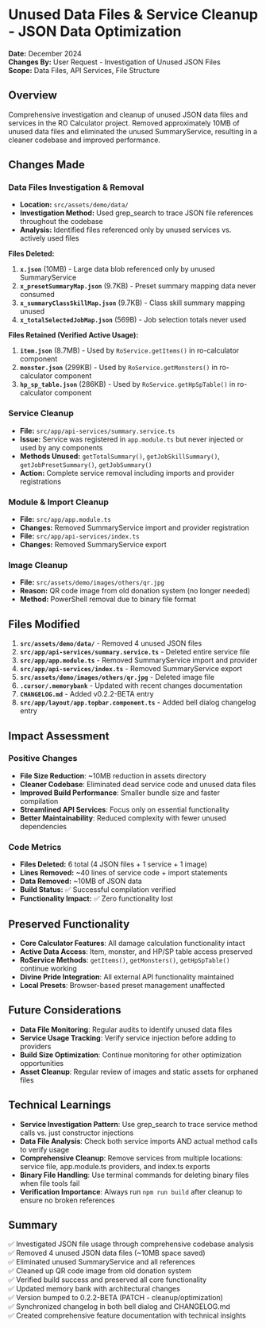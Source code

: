 # Unused Data Files & Service Cleanup - JSON Data Optimization

**Date:** December 2024  
**Changes By:** User Request - Investigation of Unused JSON Files  
**Scope:** Data Files, API Services, File Structure

## Overview
Comprehensive investigation and cleanup of unused JSON data files and services in the RO Calculator project. Removed approximately 10MB of unused data files and eliminated the unused SummaryService, resulting in a cleaner codebase and improved performance.

## Changes Made

### Data Files Investigation & Removal
- **Location:** `src/assets/demo/data/`
- **Investigation Method:** Used grep_search to trace JSON file references throughout the codebase
- **Analysis:** Identified files referenced only by unused services vs. actively used files

**Files Deleted:**
1. **`x.json`** (10MB) - Large data blob referenced only by unused SummaryService
2. **`x_presetSummaryMap.json`** (9.7KB) - Preset summary mapping data never consumed
3. **`x_summaryClassSkillMap.json`** (9.7KB) - Class skill summary mapping unused
4. **`x_totalSelectedJobMap.json`** (569B) - Job selection totals never used

**Files Retained (Verified Active Usage):**
1. **`item.json`** (8.7MB) - Used by `RoService.getItems()` in ro-calculator component
2. **`monster.json`** (299KB) - Used by `RoService.getMonsters()` in ro-calculator component  
3. **`hp_sp_table.json`** (286KB) - Used by `RoService.getHpSpTable()` in ro-calculator component

### Service Cleanup
- **File:** `src/app/api-services/summary.service.ts`
- **Issue:** Service was registered in `app.module.ts` but never injected or used by any components
- **Methods Unused:** `getTotalSummary()`, `getJobSkillSummary()`, `getJobPresetSummary()`, `getJobSummary()`
- **Action:** Complete service removal including imports and provider registrations

### Module & Import Cleanup
- **File:** `src/app/app.module.ts`
- **Changes:** Removed SummaryService import and provider registration
- **File:** `src/app/api-services/index.ts`  
- **Changes:** Removed SummaryService export

### Image Cleanup
- **File:** `src/assets/demo/images/others/qr.jpg`
- **Reason:** QR code image from old donation system (no longer needed)
- **Method:** PowerShell removal due to binary file format

## Files Modified

1. **`src/assets/demo/data/`** - Removed 4 unused JSON files
2. **`src/app/api-services/summary.service.ts`** - Deleted entire service file
3. **`src/app/app.module.ts`** - Removed SummaryService import and provider
4. **`src/app/api-services/index.ts`** - Removed SummaryService export
5. **`src/assets/demo/images/others/qr.jpg`** - Deleted image file
6. **`.cursor/.memorybank`** - Updated with recent changes documentation
7. **`CHANGELOG.md`** - Added v0.2.2-BETA entry
8. **`src/app/layout/app.topbar.component.ts`** - Added bell dialog changelog entry

## Impact Assessment

### Positive Changes
- **File Size Reduction**: ~10MB reduction in assets directory
- **Cleaner Codebase**: Eliminated dead service code and unused data files
- **Improved Build Performance**: Smaller bundle size and faster compilation
- **Streamlined API Services**: Focus only on essential functionality
- **Better Maintainability**: Reduced complexity with fewer unused dependencies

### Code Metrics
- **Files Deleted:** 6 total (4 JSON files + 1 service + 1 image)
- **Lines Removed:** ~40 lines of service code + import statements
- **Data Removed:** ~10MB of JSON data
- **Build Status:** ✅ Successful compilation verified
- **Functionality Impact:** ✅ Zero functionality lost

## Preserved Functionality
- **Core Calculator Features**: All damage calculation functionality intact
- **Active Data Access**: Item, monster, and HP/SP table access preserved
- **RoService Methods**: `getItems()`, `getMonsters()`, `getHpSpTable()` continue working
- **Divine Pride Integration**: All external API functionality maintained
- **Local Presets**: Browser-based preset management unaffected

## Future Considerations
- **Data File Monitoring**: Regular audits to identify unused data files
- **Service Usage Tracking**: Verify service injection before adding to providers
- **Build Size Optimization**: Continue monitoring for other optimization opportunities
- **Asset Cleanup**: Regular review of images and static assets for orphaned files

## Technical Learnings
- **Service Investigation Pattern**: Use grep_search to trace service method calls vs. just constructor injections
- **Data File Analysis**: Check both service imports AND actual method calls to verify usage
- **Comprehensive Cleanup**: Remove services from multiple locations: service file, app.module.ts providers, and index.ts exports
- **Binary File Handling**: Use terminal commands for deleting binary files when file tools fail
- **Verification Importance**: Always run `npm run build` after cleanup to ensure no broken references

## Summary
✅ Investigated JSON file usage through comprehensive codebase analysis  
✅ Removed 4 unused JSON data files (~10MB space saved)  
✅ Eliminated unused SummaryService and all references  
✅ Cleaned up QR code image from old donation system  
✅ Verified build success and preserved all core functionality  
✅ Updated memory bank with architectural changes  
✅ Version bumped to 0.2.2-BETA (PATCH - cleanup/optimization)  
✅ Synchronized changelog in both bell dialog and CHANGELOG.md  
✅ Created comprehensive feature documentation with technical insights 